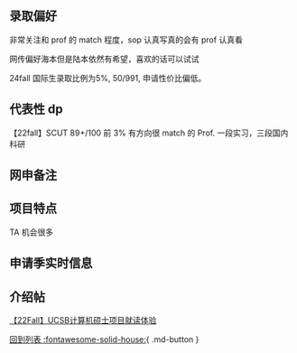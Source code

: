 ## 录取偏好

非常关注和 prof 的 match 程度，sop 认真写真的会有 prof 认真看

网传偏好海本但是陆本依然有希望，喜欢的话可以试试

24fall 国际生录取比例为5%, 50/991, 申请性价比偏低。

## 代表性 dp

【22fall】SCUT 89+/100 前 3% 有方向很 match 的 Prof. 一段实习，三段国内科研

## 网申备注

## 项目特点

TA 机会很多

## 申请季实时信息

## 介绍帖
[【22Fall】UCSB计算机硕士项目就读体验](https://www.1point3acres.com/bbs/thread-954851-1-1.html)

[回到列表 :fontawesome-solid-house:](grade.md){ .md-button }
